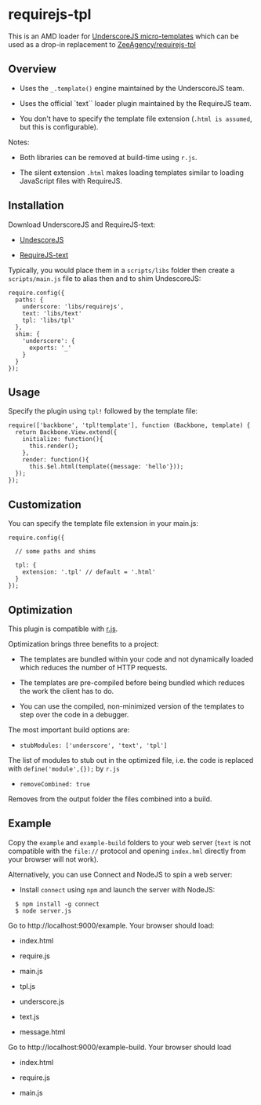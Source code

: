 requirejs-tpl
=============

This is an AMD loader for [UnderscoreJS micro-templates](http://underscorejs.org/#template) which can be used as a drop-in replacement to [ZeeAgency/requirejs-tpl](http://github.com/ZeeAgency/requirejs-tpl)


## Overview

- Uses the ``_.template()`` engine maintained by the UnderscoreJS team.

- Uses the official `text`` loader plugin maintained by the RequireJS team.

- You don't have to specify the template file extension (``.html is assumed``, but this is configurable).


Notes:

- Both libraries can be removed at build-time using ``r.js``.

- The silent extension ``.html`` makes loading templates similar to loading JavaScript files with RequireJS.

## Installation

Download UnderscoreJS and RequireJS-text:

- [UndescoreJS](http://underscorejs.org)

- [RequireJS-text](http://requirejs.org/docs/download.html#text)

Typically, you would place them in a ``scripts/libs`` folder then create a ``scripts/main.js`` file to alias then and to shim UndescoreJS:

```
require.config({
  paths: {
    underscore: 'libs/requirejs',
    text: 'libs/text'
    tpl: 'libs/tpl'
  },
  shim: {
    'underscore': {
      exports: '_'
    }
  }
});
```

## Usage

Specify the plugin using ``tpl!`` followed by the template file:

```
require(['backbone', 'tpl!template'], function (Backbone, template) {
  return Backbone.View.extend({
    initialize: function(){
      this.render();
    },
    render: function(){
      this.$el.html(template({message: 'hello'}));
  });
});
```

## Customization

You can specify the template file extension in your main.js:

```
require.config({

  // some paths and shims

  tpl: {
    extension: '.tpl' // default = '.html'
  }
});
```

## Optimization

This plugin is compatible with [r.js](http://requirejs.org/docs/optimization.html).

Optimization brings three benefits to a project:

- The templates are bundled within your code and not dynamically loaded which reduces the number of HTTP requests.

- The templates are pre-compiled before being bundled which reduces the work the client has to do.

- You can use the compiled, non-minimized version of the templates to step over the code in a debugger.


The most important build options are:

- ``stubModules: ['underscore', 'text', 'tpl']``


The list of modules to stub out in the optimized file, i.e. the code is replaced with ``define('module',{});`` by ``r.js``

- ``removeCombined: true``

Removes from the output folder the files combined into a build.

## Example

Copy the ``example`` and ``example-build`` folders to your web server (``text`` is not compatible with the ``file://`` protocol and opening ``index.hml`` directly from your browser will not work).

Alternatively, you can use Connect and NodeJS to spin a web server:

- Install ``connect`` using ``npm`` and launch the server with NodeJS:

```
  $ npm install -g connect
  $ node server.js
```

Go to http://localhost:9000/example. Your browser should load:

- index.html

- require.js

- main.js

- tpl.js

- underscore.js

- text.js

- message.html

Go to http://localhost:9000/example-build. Your browser should load

- index.html

- require.js

- main.js







